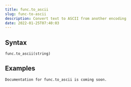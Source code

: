 ```yaml
---
title: func.to_ascii
slug: func-to-ascii
description: Convert text to ASCII from another encoding
date: 2022-01-25T07:40:03
---
```



## Syntax



```
func.to_ascii(string)
```


## Examples



```
Documentation for func.to_ascii is coming soon.
```
